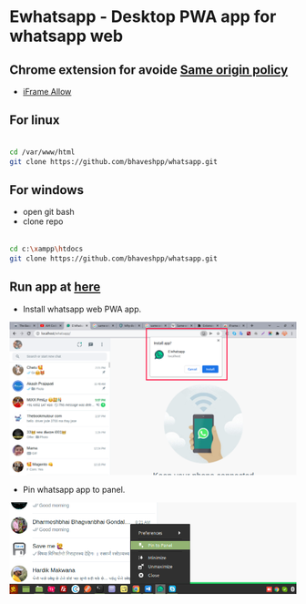 # Ewhatsapp - Desktop PWA app for whatsapp web

## Chrome extension for avoide [Same origin policy]('https://en.wikipedia.org/wiki/Same-origin_policy)

- [iFrame Allow](https://chrome.google.com/webstore/detail/iframe-allow/gifgpciglhhpmeefjdmlpboipkibhbjg)

## For linux 

```bash

cd /var/www/html
git clone https://github.com/bhaveshpp/whatsapp.git

```

## For windows

- open git bash
- clone repo

```bash

cd c:\xampp\htdocs
git clone https://github.com/bhaveshpp/whatsapp.git

```

## Run app at [here](http://localhost/whatsapp/)

- Install whatsapp web PWA app.

![install whatsapp web on desktop](https://github.com/bhaveshpp/whatsapp/blob/master/WP-BANNER.PNG?raw=true)

- Pin whatsapp app to panel.

![install whatsapp web on desktop](https://github.com/bhaveshpp/whatsapp/blob/master/WP-PIN.PNG?raw=true)